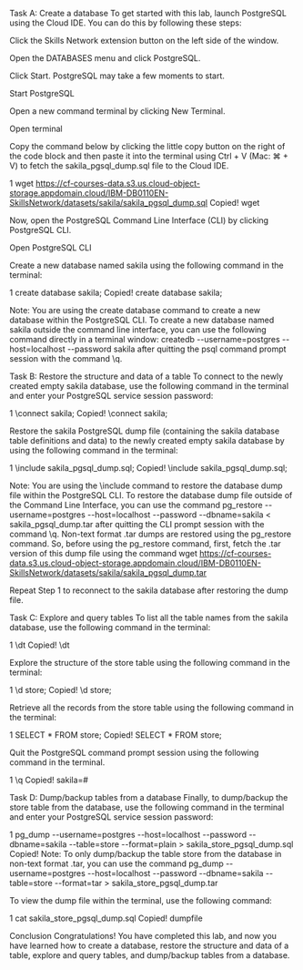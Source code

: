 Task A: Create a database
To get started with this lab, launch PostgreSQL using the Cloud IDE. You can do this by following these steps:

Click the Skills Network extension button on the left side of the window.

Open the DATABASES menu and click PostgreSQL.

Click Start. PostgreSQL may take a few moments to start.

Start PostgreSQL

Open a new command terminal by clicking New Terminal.

Open terminal

Copy the command below by clicking the little copy button on the right of the code block and then paste it into the terminal using Ctrl + V (Mac: ⌘ + V) to fetch the sakila_pgsql_dump.sql file to the Cloud IDE.

1
wget https://cf-courses-data.s3.us.cloud-object-storage.appdomain.cloud/IBM-DB0110EN-SkillsNetwork/datasets/sakila/sakila_pgsql_dump.sql
Copied!
wget

Now, open the PostgreSQL Command Line Interface (CLI) by clicking PostgreSQL CLI.

Open PostgreSQL CLI

Create a new database named sakila using the following command in the terminal:

1
create database sakila;
Copied!
create database sakila;

Note: You are using the create database command to create a new database within the PostgreSQL CLI. To create a new database named sakila outside the command line interface, you can use the following command directly in a terminal window: createdb --username=postgres --host=localhost --password sakila after quitting the psql command prompt session with the command \q.

Task B: Restore the structure and data of a table
To connect to the newly created empty sakila database, use the following command in the terminal and enter your PostgreSQL service session password:

1
\connect sakila;
Copied!
\connect sakila;

Restore the sakila PostgreSQL dump file (containing the sakila database table definitions and data) to the newly created empty sakila database by using the following command in the terminal:

1
\include sakila_pgsql_dump.sql;
Copied!
\include sakila_pgsql_dump.sql;

Note: You are using the \include command to restore the database dump file within the PostgreSQL CLI. To restore the database dump file outside of the Command Line Interface, you can use the command pg_restore --username=postgres --host=localhost --password --dbname=sakila < sakila_pgsql_dump.tar after quitting the CLI prompt session with the command \q. Non-text format .tar dumps are restored using the pg_restore command. So, before using the pg_restore command, first, fetch the .tar version of this dump file using the command wget https://cf-courses-data.s3.us.cloud-object-storage.appdomain.cloud/IBM-DB0110EN-SkillsNetwork/datasets/sakila/sakila_pgsql_dump.tar

Repeat Step 1 to reconnect to the sakila database after restoring the dump file.

Task C: Explore and query tables
To list all the table names from the sakila database, use the following command in the terminal:

1
\dt
Copied!
\dt

Explore the structure of the store table using the following command in the terminal:

1
\d store;
Copied!
\d store;

Retrieve all the records from the store table using the following command in the terminal:

1
SELECT * FROM store;
Copied!
SELECT * FROM store;

Quit the PostgreSQL command prompt session using the following command in the terminal.

1
\q
Copied!
sakila=#

Task D: Dump/backup tables from a database
Finally, to dump/backup the store table from the database, use the following command in the terminal and enter your PostgreSQL service session password:

1
pg_dump --username=postgres --host=localhost --password --dbname=sakila --table=store --format=plain > sakila_store_pgsql_dump.sql
Copied!
Note: To only dump/backup the table store from the database in non-text format .tar, you can use the command pg_dump --username=postgres --host=localhost --password --dbname=sakila --table=store --format=tar > sakila_store_pgsql_dump.tar

To view the dump file within the terminal, use the following command:

1
cat sakila_store_pgsql_dump.sql
Copied!
dumpfile

Conclusion
Congratulations! You have completed this lab, and now you have learned how to create a database, restore the structure and data of a table, explore and query tables, and dump/backup tables from a database.


